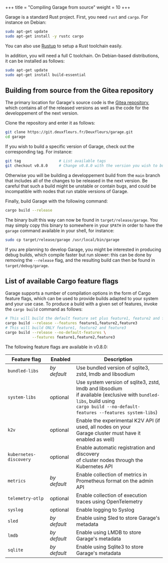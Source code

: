 +++
title = "Compiling Garage from source"
weight = 10
+++


Garage is a standard Rust project.  First, you need `rust` and `cargo`.  For instance on Debian:

```bash
sudo apt-get update
sudo apt-get install -y rustc cargo
```

You can also use [Rustup](https://rustup.rs/) to setup a Rust toolchain easily.

In addition, you will need a full C toolchain. On Debian-based distributions, it can be installed as follows:

```bash
sudo apt-get update
sudo apt-get install build-essential
```

## Building from source from the Gitea repository

The primary location for Garage's source code is the
[Gitea repository](https://git.deuxfleurs.fr/Deuxfleurs/garage),
which contains all of the released versions as well as the code
for the developpement of the next version.

Clone the repository and enter it as follows:

```bash
git clone https://git.deuxfleurs.fr/Deuxfleurs/garage.git
cd garage
```

If you wish to build a specific version of Garage, check out the corresponding tag. For instance:

```bash
git tag  				# List available tags
git checkout v0.8.0		# Change v0.8.0 with the version you wish to build
```

Otherwise you will be building a developpement build from the `main` branch
that includes all of the changes to be released in the next version.
Be careful that such a build might be unstable or contain bugs,
and could be incompatible with nodes that run stable versions of Garage.

Finally, build Garage with the following command:

```bash
cargo build --release
```

The binary built this way can now be found in `target/release/garage`.
You may simply copy this binary to somewhere in your `$PATH` in order to
have the `garage` command available in your shell, for instance:

```bash
sudo cp target/release/garage /usr/local/bin/garage
```

If you are planning to develop Garage,
you might be interested in producing debug builds, which compile faster but run slower:
this can be done by removing the `--release` flag, and the resulting build can then
be found in `target/debug/garage`.

## List of available Cargo feature flags

Garage supports a number of compilation options in the form of Cargo feature flags,
which can be used to provide builds adapted to your system and your use case.
To produce a build with a given set of features, invoke the `cargo build` command
as follows:

```bash
# This will build the default feature set plus feature1, feature2 and feature3
cargo build --release --features feature1,feature2,feature3
# This will build ONLY feature1, feature2 and feature3
cargo build --release --no-default-features \
            --features feature1,feature2,feature3
```

The following feature flags are available in v0.8.0:

| Feature flag | Enabled | Description |
| ------------ | ------- | ----------- |
| `bundled-libs` | *by default* | Use bundled version of sqlite3, zstd, lmdb and libsodium |
| `system-libs` | optional | Use system version of sqlite3, zstd, lmdb and libsodium<br>if available (exclusive with `bundled-libs`, build using<br>`cargo build --no-default-features --features system-libs`) |
| `k2v` | optional | Enable the experimental K2V API (if used, all nodes on your<br>Garage cluster must have it enabled as well) |
| `kubernetes-discovery` | optional | Enable automatic registration and discovery<br>of cluster nodes through the Kubernetes API |
| `metrics` | *by default* | Enable collection of metrics in Prometheus format on the admin API |
| `telemetry-otlp` | optional | Enable collection of execution traces using OpenTelemetry |
| `syslog` | optional | Enable logging to Syslog |
| `sled` | *by default* | Enable using Sled to store Garage's metadata |
| `lmdb` | *by default* | Enable using LMDB to store Garage's metadata |
| `sqlite` | *by default* | Enable using Sqlite3 to store Garage's metadata |
